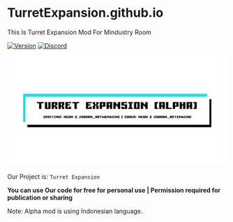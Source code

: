 # TurretExpansion.github.io
This Is Turret Expansion Mod For Mindustry Room

[![Version](https://img.shields.io/badge/Version-Alpha%20v2.0-2ea44f?color=success)](#) [![Discord](https://img.shields.io/badge/Discord-Join-2ea44f?logo=discord&color=5865F2)](https://discord.gg/pK6Zp2U7jd)

![Banner](/github/assests/img/banner.png)

Our Project is: `Turret Expansion`

**You can use Our code for free for personal use | Permission required for publication or sharing**

Note: Alpha mod is using Indonesian language.
